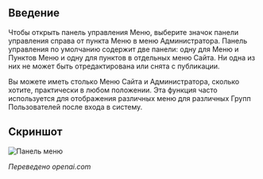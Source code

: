 <!-- Filename: J4.x:Menu_Dashboard / Display title: Меню панели управления  -->

## Введение

Чтобы открыть панель управления Меню, выберите значок панели управления справа от пункта Меню в меню Администратора. Панель управления по умолчанию содержит две панели: одну для Меню и Пунктов Меню и одну для пунктов в отдельных меню Сайта. Ни одна из них не может быть отредактирована или снята с публикации.

Вы можете иметь столько Меню Сайта и Администратора, сколько хотите, практически в любом положении. Эта функция часто используется для отображения различных меню для различных Групп Пользователей после входа в систему.

## Скриншот

![Панель меню](../../../en/images/dashboards/menus-dashboard.png)

*Переведено openai.com*

